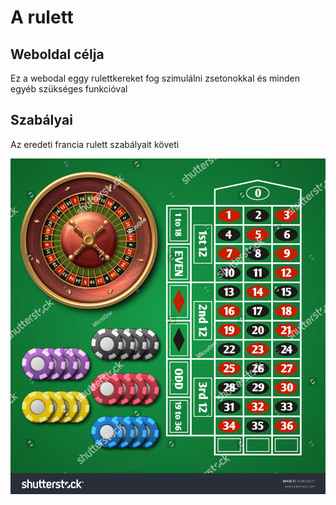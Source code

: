 # A rulett

## Weboldal célja
Ez a webodal eggy rulettkereket fog szimulálni zsetonokkal és minden egyéb szükséges funkcióval 

## Szabályai
Az eredeti francia rulett szabályait követi

![image](stock-vector-online-casino-roulette-and-gambling-table-with-chips-vector-set-illustration-design-roulette-table-653624677.jpg)